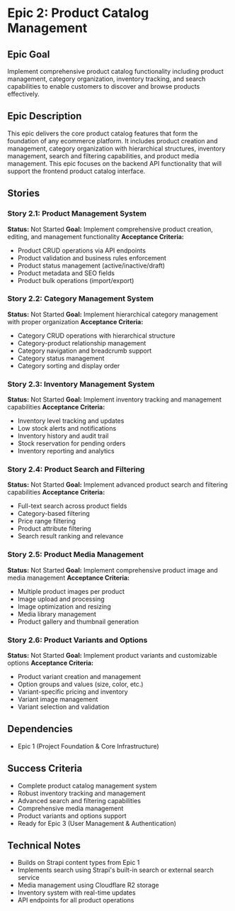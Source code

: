 # Epic 2: Product Catalog Management

## Epic Goal
Implement comprehensive product catalog functionality including product management, category organization, inventory tracking, and search capabilities to enable customers to discover and browse products effectively.

## Epic Description
This epic delivers the core product catalog features that form the foundation of any ecommerce platform. It includes product creation and management, category organization with hierarchical structures, inventory management, search and filtering capabilities, and product media management. This epic focuses on the backend API functionality that will support the frontend product catalog interface.

## Stories

### Story 2.1: Product Management System
**Status:** Not Started
**Goal:** Implement comprehensive product creation, editing, and management functionality
**Acceptance Criteria:**
- Product CRUD operations via API endpoints
- Product validation and business rules enforcement
- Product status management (active/inactive/draft)
- Product metadata and SEO fields
- Product bulk operations (import/export)

### Story 2.2: Category Management System
**Status:** Not Started
**Goal:** Implement hierarchical category management with proper organization
**Acceptance Criteria:**
- Category CRUD operations with hierarchical structure
- Category-product relationship management
- Category navigation and breadcrumb support
- Category status management
- Category sorting and display order

### Story 2.3: Inventory Management System
**Status:** Not Started
**Goal:** Implement inventory tracking and management capabilities
**Acceptance Criteria:**
- Inventory level tracking and updates
- Low stock alerts and notifications
- Inventory history and audit trail
- Stock reservation for pending orders
- Inventory reporting and analytics

### Story 2.4: Product Search and Filtering
**Status:** Not Started
**Goal:** Implement advanced product search and filtering capabilities
**Acceptance Criteria:**
- Full-text search across product fields
- Category-based filtering
- Price range filtering
- Product attribute filtering
- Search result ranking and relevance

### Story 2.5: Product Media Management
**Status:** Not Started
**Goal:** Implement comprehensive product image and media management
**Acceptance Criteria:**
- Multiple product images per product
- Image upload and processing
- Image optimization and resizing
- Media library management
- Product gallery and thumbnail generation

### Story 2.6: Product Variants and Options
**Status:** Not Started
**Goal:** Implement product variants and customizable options
**Acceptance Criteria:**
- Product variant creation and management
- Option groups and values (size, color, etc.)
- Variant-specific pricing and inventory
- Variant image management
- Variant selection and validation

## Dependencies
- Epic 1 (Project Foundation & Core Infrastructure)

## Success Criteria
- Complete product catalog management system
- Robust inventory tracking and management
- Advanced search and filtering capabilities
- Comprehensive media management
- Product variants and options support
- Ready for Epic 3 (User Management & Authentication)

## Technical Notes
- Builds on Strapi content types from Epic 1
- Implements search using Strapi's built-in search or external search service
- Media management using Cloudflare R2 storage
- Inventory system with real-time updates
- API endpoints for all product operations
